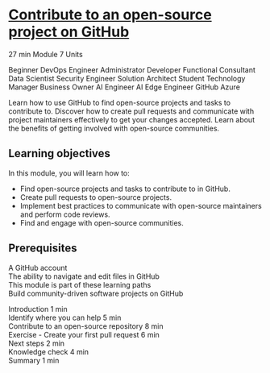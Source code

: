 # [Contribute to an open-source project on GitHub](https://learn.microsoft.com/en-us/training/modules/contribute-open-source/)
27 min Module 7 Units  

Beginner
DevOps Engineer
Administrator
Developer
Functional Consultant
Data Scientist
Security Engineer
Solution Architect
Student
Technology Manager
Business Owner
AI Engineer
AI Edge Engineer
GitHub
Azure  

Learn how to use GitHub to find open-source projects and tasks to contribute to. Discover how to create pull requests and communicate with project maintainers effectively to get your changes accepted. Learn about the benefits of getting involved with open-source communities.  

## Learning objectives
In this module, you will learn how to:

- Find open-source projects and tasks to contribute to in GitHub.
- Create pull requests to open-source projects.
- Implement best practices to communicate with open-source maintainers and perform code reviews.
- Find and engage with open-source communities.

## Prerequisites
A GitHub account  
The ability to navigate and edit files in GitHub  
This module is part of these learning paths  
Build community-driven software projects on GitHub  

Introduction 1 min  
Identify where you can help 5 min  
Contribute to an open-source repository 8 min  
Exercise - Create your first pull request 6 min  
Next steps 2 min  
Knowledge check 4 min  
Summary 1 min
